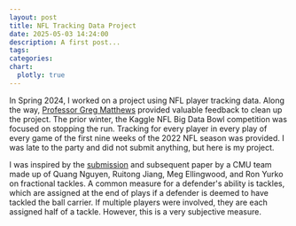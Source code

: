 ```yaml
---
layout: post
title: NFL Tracking Data Project
date: 2025-05-03 14:24:00
description: A first post...
tags: 
categories: 
chart:
  plotly: true
---
```


In Spring 2024, I worked on a project using NFL player tracking data. Along the way, [Professor Greg Matthews](https://statsinthewild.com/) provided valuable feedback to clean up the project. The prior winter, the Kaggle NFL Big Data Bowl competition was focused on stopping the run. Tracking for every player in every play of every game of the first nine weeks of the 2022 NFL season was provided. I was late to the party and did not submit anything, but here is my project.

I was inspired by the [submission](https://www.kaggle.com/code/tindata/momentum-based-fractional-tackles) and subsequent paper by a CMU team made up of Quang Nguyen, Ruitong Jiang, Meg Ellingwood, and Ron Yurko on fractional tackles. A common measure for a defender's ability is tackles, which are assigned at the end of plays if a defender is deemed to have tackled the ball carrier. If multiple players were involved, they are each assigned half of a tackle. However, this is a very subjective measure.

